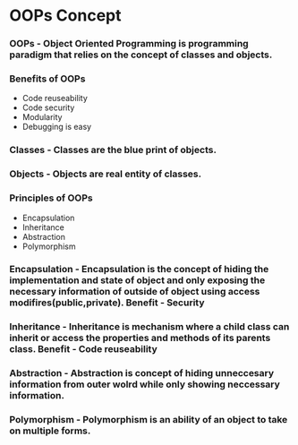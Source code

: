 # OOPs Concept

### OOPs - Object Oriented Programming is programming paradigm that relies on the concept of classes and objects.

### Benefits of OOPs

- Code reuseability
- Code security
- Modularity
- Debugging is easy

### Classes - Classes are the blue print of objects.

### Objects - Objects are real entity of classes.

### Principles of OOPs

- Encapsulation
- Inheritance
- Abstraction
- Polymorphism

### Encapsulation - Encapsulation is the concept of hiding the implementation and state of object and only exposing the necessary information of outside of object using access modifires(public,private). Benefit - Security

### Inheritance - Inheritance is mechanism where a child class can inherit or access the properties and methods of its parents class. Benefit - Code reuseability

### Abstraction - Abstraction is concept of hiding unneccesary information from outer wolrd while only showing neccessary information.

### Polymorphism - Polymorphism is an ability of an object to take on multiple forms.
